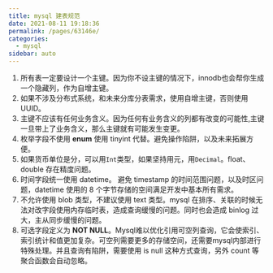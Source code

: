 ```yaml
---
title: mysql 建表规范
date: 2021-08-11 19:18:36
permalink: /pages/63146e/
categories:
  - mysql
sidebar: auto
---
```




1. 所有表一定要设计一个主键。因为你不设主键的情况下，innodb也会帮你生成一个隐藏列，作为自增主键。
2. 如果不涉及分布式系统，和未来分库分表需求，使用自增主键，否则使用 UUID。
3. 主键不应该有任何业务含义。因为任何有业务含义的列都有改变的可能性,主键一旦带上了业务含义，那么主键就有可能发生变更。
4. 枚举字段不使用 **enum**  使用 tinyint 代替。避免操作陷阱，以及未来拓展方便。
5. 如果货币单位是分，可以用`Int`类型，如果坚持用元，用`Decimal`。float、double 存在精度问题。
6. 时间字段统一使用 datetime。 避免 timestamp 的时间范围问题，以及时区问题，datetime 使用的 8 个字节存储的空间满足开发中基本所有需求。
7. 不允许使用 blob 类型，不建议使用 text 类型。mysql 在排序、关联的时候无法对改字段使用内存临时表，造成查询缓慢的问题。同时也会造成 binlog 过大，主从同步缓慢的问题。
8. 可选字段定义为 **NOT NULL**。Mysql难以优化引用可空列查询，它会使索引、索引统计和值更加复杂。可空列需要更多的存储空间，还需要mysql内部进行特殊处理。并且查询有陷阱，需要使用 is null 这种方式查询，另外 count 等聚合函数会自动忽略。
